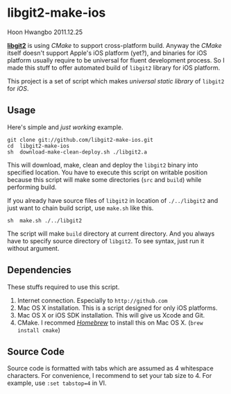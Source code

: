 libgit2-make-ios
================

Hoon Hwangbo
2011.12.25





[**libgit2**](https://github.com/libgit2/libgit2) is using *CMake* to support cross-platform build.
Anyway the *CMake* itself doesn't support Apple's iOS platform (yet?), and binaries for iOS platform usually require to be universal for fluent development process.
So I made this stuff to offer automated build of `libgit2` library for iOS platform.

This project is a set of script which makes *universal static library* of `libgit2` for *iOS*.





Usage
-----

Here's simple and *just working* example.

	git	clone git://github.com/libgit2-make-ios.git
	cd	libgit2-make-ios
	sh	download-make-clean-deploy.sh ./libgit2.a

This will download, make, clean and deploy the `libgit2` binary into specified location. You have to execute this script on writable position because this script will make some directories (`src` and `build`) while performing build.

If you already have source files of `libgit2` in location of `./../libgit2` and just want to chain build script, use `make.sh` like this.

	sh	make.sh ./../libgit2
	
The script will make `build` directory at current directory. And you always have to specify source directory of `libgit2`. To see syntax, just run it without argument.








Dependencies
------------

These stuffs required to use this script.

1. Internet connection. Especially to `http://github.com`
2. Mac OS X installation. This is a script designed for only iOS platforms.
3. Mac OS X or iOS SDK installation. This will give us Xcode and Git.
4. CMake. I recommed [*Homebrew*](http://mxcl.github.com/homebrew/) to install this on Mac OS X. (`brew install cmake`)









Source Code
-----------

Source code is formatted with tabs which are assumed as 4 whitespace characters. For convenience, I recommend to set your tab size to 4. For example, use `:set tabstop=4` in VI.
















